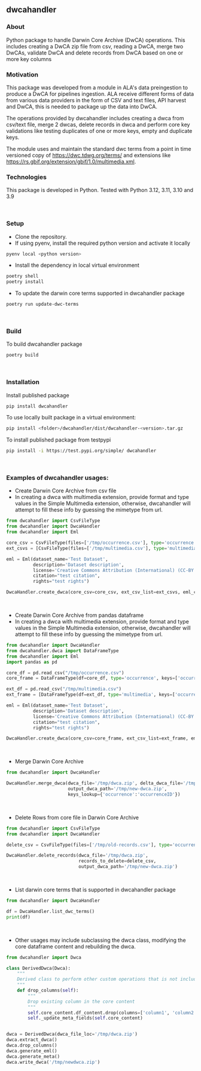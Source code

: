 ## dwcahandler

### About
Python package to handle Darwin Core Archive (DwCA) operations. This includes creating a DwCA zip file from csv, reading a DwCA, merge two DwCAs, validate DwCA and delete records from DwCA based on one or more key columns

### Motivation
This package was developed from a module in ALA's data preingestion to produce a DwCA for pipelines ingestion. 
ALA receive different forms of data from various data providers in the form of CSV and text files, API harvest and DwCA, this is needed to package up the data into DwCA.

The operations provided by dwcahandler includes creating a dwca from csv/text file, merge 2 dwcas, delete records in dwca and perform core key validations like testing duplicates of one or more keys, empty and duplicate keys.  

The module uses and maintain the standard dwc terms from a point in time versioned copy of https://dwc.tdwg.org/terms/ and extensions like https://rs.gbif.org/extension/gbif/1.0/multimedia.xml. 


### Technologies

This package is developed in Python. Tested with Python 3.12, 3.11, 3.10 and 3.9

&nbsp;
### Setup

* Clone the repository. 
* If using pyenv, install the required python version and activate it locally
```bash
pyenv local <python version>
```
* Install the dependency in local virtual environment
```bash
poetry shell
poetry install
```

* To update the darwin core terms supported in dwcahandler package
```bash
poetry run update-dwc-terms
```
&nbsp;
### Build
To build dwcahandler package
```bash
poetry build
```
&nbsp;
### Installation

Install published package
```bash
pip install dwcahandler
```

To use locally built package in a virtual environment:
```bash
pip install <folder>/dwcahandler/dist/dwcahandler-<version>.tar.gz
```

To install published package from testpypi
```bash
pip install -i https://test.pypi.org/simple/ dwcahandler
```
&nbsp;
### Examples of dwcahandler usages:

* Create Darwin Core Archive from csv file
* In creating a dwca with multimedia extension, provide format and type values in the Simple Multimedia extension, otherwise, dwcahandler will attempt to fill these info by guessing the mimetype from url.

```python
from dwcahandler import CsvFileType
from dwcahandler import DwcaHandler
from dwcahandler import Eml

core_csv = CsvFileType(files=['/tmp/occurrence.csv'], type='occurrence', keys=['occurrenceID'])
ext_csvs = [CsvFileType(files=['/tmp/multimedia.csv'], type='multimedia', keys=['occurrenceID'])]

eml = Eml(dataset_name='Test Dataset',
          description='Dataset description',
          license='Creative Commons Attribution (International) (CC-BY 4.0 (Int) 4.0)',
          citation="test citation",
          rights="test rights")

DwcaHandler.create_dwca(core_csv=core_csv, ext_csv_list=ext_csvs, eml_content=eml, output_dwca_path='/tmp/dwca.zip')
```
&nbsp;
* Create Darwin Core Archive from pandas dataframe
* In creating a dwca with multimedia extension, provide format and type values in the Simple Multimedia extension, otherwise, dwcahandler will attempt to fill these info by guessing the mimetype from url.

```python
from dwcahandler import DwcaHandler
from dwcahandler.dwca import DataFrameType
from dwcahandler import Eml
import pandas as pd

core_df = pd.read_csv("/tmp/occurrence.csv")
core_frame = DataFrameType(df=core_df, type='occurrence', keys=['occurrenceID'])

ext_df = pd.read_csv("/tmp/multimedia.csv")
ext_frame = [DataFrameType(df=ext_df, type='multimedia', keys=['occurrenceID'])]

eml = Eml(dataset_name='Test Dataset',
          description='Dataset description',
          license='Creative Commons Attribution (International) (CC-BY 4.0 (Int) 4.0)',
          citation="test citation",
          rights="test rights")

DwcaHandler.create_dwca(core_csv=core_frame, ext_csv_list=ext_frame, eml_content=eml, output_dwca_path='/tmp/dwca.zip')

```
&nbsp;
* Merge Darwin Core Archive
```python
from dwcahandler import DwcaHandler

DwcaHandler.merge_dwca(dwca_file='/tmp/dwca.zip', delta_dwca_file='/tmp/delta-dwca.zip',
                       output_dwca_path='/tmp/new-dwca.zip', 
                       keys_lookup={'occurrence':'occurrenceID'})
```
&nbsp;
* Delete Rows from core file in Darwin Core Archive
```python
from dwcahandler import CsvFileType
from dwcahandler import DwcaHandler

delete_csv = CsvFileType(files=['/tmp/old-records.csv'], type='occurrence', keys=['occurrenceID'])

DwcaHandler.delete_records(dwca_file='/tmp/dwca.zip',
                           records_to_delete=delete_csv, 
                           output_dwca_path='/tmp/new-dwca.zip')
```
&nbsp;
* List darwin core terms that is supported in dwcahandler package
```python
from dwcahandler import DwcaHandler

df = DwcaHandler.list_dwc_terms()
print(df)
```
&nbsp;
* Other usages may include subclassing the dwca class, modifying the core dataframe content and rebuilding the dwca.
```python
from dwcahandler import Dwca

class DerivedDwca(Dwca):
    """
    Derived class to perform other custom operations that is not included as part of the core operations
    """
    def drop_columns(self):
        """
        Drop existing column in the core content
        """
        self.core_content.df_content.drop(columns=['column1', 'column2'], inplace=True)
        self._update_meta_fields(self.core_content)


dwca = DerivedDwca(dwca_file_loc='/tmp/dwca.zip')
dwca.extract_dwca()
dwca.drop_columns()
dwca.generate_eml()
dwca.generate_meta()
dwca.write_dwca('/tmp/newdwca.zip')

```